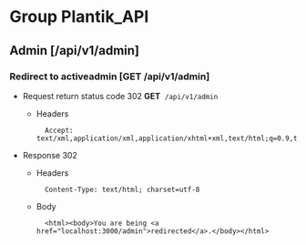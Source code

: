 

# Group Plantik_API


## Admin [/api/v1/admin]


### Redirect to activeadmin [GET /api/v1/admin]


+ Request return status code 302
**GET**&nbsp;&nbsp;`/api/v1/admin`

    + Headers

            Accept: text/xml,application/xml,application/xhtml+xml,text/html;q=0.9,text/plain;q=0.8,image/png,*/*;q=0.5

+ Response 302

    + Headers

            Content-Type: text/html; charset=utf-8

    + Body

            <html><body>You are being <a href="localhost:3000/admin">redirected</a>.</body></html>
